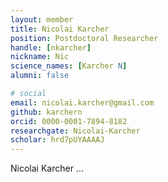 ```yaml
---
layout: member
title: Nicolai Karcher
position: Postdoctoral Researcher
handle: [nkarcher]
nickname: Nic
science_names: [Karcher N]
alumni: false

# social
email: nicolai.karcher@gmail.com
github: karchern
orcid: 0000-0001-7894-8182
researchgate: Nicolai-Karcher
scholar: hrd7pUYAAAAJ
---
```


Nicolai Karcher ...
